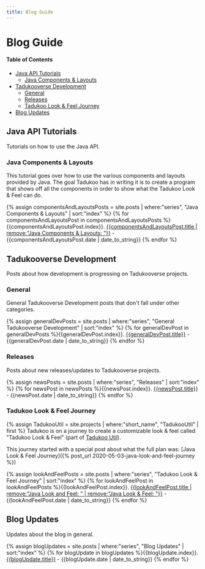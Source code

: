 ```yaml
---
title: Blog Guide
---
```

# Blog Guide

#### Table of Contents
* [Java API Tutorials](#java-api-tutorials)
	* [Java Components & Layouts](#java-components--layouts)
* [Tadukooverse Development](#tadukooverse-development)
	* [General](#general)
	* [Releases](#releases)
	* [Tadukoo Look & Feel Journey](#tadukoo-look--feel-journey)
* [Blog Updates](#blog-updates)

## Java API Tutorials
Tutorials on how to use the Java API.

### Java Components & Layouts
This tutorial goes over how to use the various components and layouts provided by Java. The goal Tadukoo has in writing it is to create a program that shows off all the components 
in order to show what the Tadukoo Look & Feel can do.

{% assign componentsAndLayoutsPosts = site.posts | where:"series", "Java Components & Layouts" | sort:"index" %}
{% for componentsAndLayoutsPost in componentsAndLayoutsPosts %}{{componentsAndLayoutsPost.index}}. [{{componentsAndLayoutsPost.title | remove:"Java Components & Layouts: "}}]({{componentsAndLayoutsPost.url}}) - 
{{componentsAndLayoutsPost.date | date_to_string}}
{% endfor %}

## Tadukooverse Development
Posts about how development is progressing on Tadukooverse projects.

### General
General Tadukooverse Development posts that don't fall under other categories.

{% assign generalDevPosts = site.posts | where:"series", "General Tadukooverse Development" | sort:"index" %}
{% for generalDevPost in generalDevPosts %}{{generalDevPost.index}}. [{{generalDevPost.title}}]({{generalDevPost.url}}) - 
{{generalDevPost.date | date_to_string}}
{% endfor %}

### Releases
Posts about new releases/updates to Tadukooverse projects.

{% assign newsPosts = site.posts | where:"series", "Releases" | sort:"index" %}
{% for newsPost in newsPosts %}{{newsPost.index}}. [{{newsPost.title}}]({{newsPost.url}}) - 
{{newsPost.date | date_to_string}}
{% endfor %}

### Tadukoo Look & Feel Journey
{% assign TadukooUtil = site.projects | where:"short_name", "TadukooUtil" | first %}
Tadukoo is on a journey to create a customizable look & feel called "Tadukoo Look & Feel" (part of [Tadukoo Util]({{TadukooUtil.url}})).

This journey started with a special post about what the full plan was: [Java Look & Feel Journey]({% post_url 2020-05-03-java-look-and-feel-journey %})

{% assign lookAndFeelPosts = site.posts | where:"series", "Tadukoo Look & Feel Journey" | sort:"index" %}
{% for lookAndFeelPost in lookAndFeelPosts %}{{lookAndFeelPost.index}}. [{{lookAndFeelPost.title | remove:"Java Look and Feel: " | remove:"Java Look & Feel: "}}]({{lookAndFeelPost.url}}) - 
{{lookAndFeelPost.date | date_to_string}}
{% endfor %}

## Blog Updates
Updates about the blog in general.

{% assign blogUpdates = site.posts | where:"series", "Blog Updates" | sort:"index" %}
{% for blogUpdate in blogUpdates %}{{blogUpdate.index}}. [{{blogUpdate.title}}]({{blogUpdate.url}}) - {{blogUpdate.date | date_to_string}}
{% endfor %}
